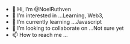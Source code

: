 - 👋 Hi, I’m @NoelRuthven
- 👀 I’m interested in ...Learning, Web3, 
- 🌱 I’m currently learning ...Javascript
- 💞️ I’m looking to collaborate on ...Not sure yet
- 📫 How to reach me ...

<!---
NoelRuthven/NoelRuthven is a ✨ special ✨ repository because its `README.md` (this file) appears on your GitHub profile.
You can click the Preview link to take a look at your changes.
--->
